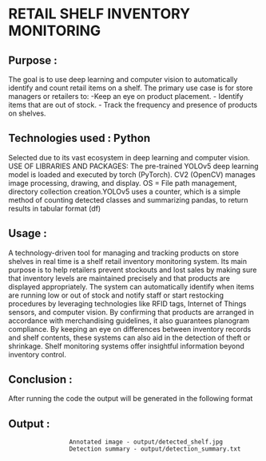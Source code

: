 # RETAIL SHELF INVENTORY MONITORING

## Purpose : 
The goal is to use deep learning and computer vision to automatically identify and count retail items on a shelf.
The primary use case is for store managers or retailers to:
               -Keep an eye on product placement.
               - Identify items that are out of stock. 
               - Track the frequency and presence of products on shelves.
## Technologies used : Python
Selected due to its vast ecosystem in deep learning and computer vision.
USE OF LIBRARIES AND PACKAGES:
The pre-trained YOLOv5 deep learning model is loaded and executed by torch (PyTorch). 
CV2 (OpenCV) manages image processing, drawing, and display.
OS = File path management, directory collection creation.YOLOv5 uses a counter, which is a simple method of counting detected classes and summarizing pandas, to return results in tabular format 
                   (df)
 ## Usage :
 A technology-driven tool for managing and tracking products on store shelves in real time is a shelf retail inventory monitoring system. Its main purpose is to help retailers prevent stockouts and lost 
sales by making sure that inventory levels are maintained precisely and that products are displayed appropriately. The system can automatically identify when items are running low or out of stock and          notify staff or start restocking procedures by leveraging technologies like RFID tags, Internet of Things sensors, and computer vision. By confirming that products are arranged in accordance with 
merchandising guidelines, it also guarantees planogram compliance. By keeping an eye on differences between inventory records and shelf contents, these systems can also aid in the detection of theft or 
shrinkage. Shelf monitoring systems offer insightful information beyond inventory control.
## Conclusion :
After running the code the output will be generated in the following format
## Output :
                     Annotated image - output/detected_shelf.jpg
                     Detection summary - output/detection_summary.txt


        
